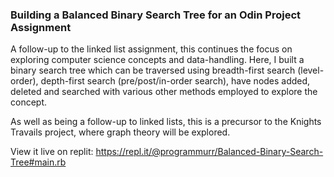 ### Building a Balanced Binary Search Tree for an Odin Project Assignment

A follow-up to the linked list assignment, this continues the focus on exploring computer science concepts and data-handling. Here, I built a binary search tree which can be traversed using breadth-first search (level-order), depth-first search (pre/post/in-order search), have nodes added, deleted and searched with various other methods employed to explore the concept.

As well as being a follow-up to linked lists, this is a precursor to the Knights Travails project, where graph theory will be explored.

View it live on replit: https://repl.it/@programmurr/Balanced-Binary-Search-Tree#main.rb
